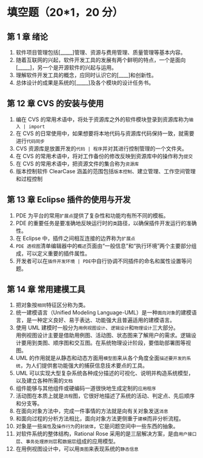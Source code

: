 # 填空题（20\*1，20 分）

## 第 1 章 绪论

1. 软件项目管理包括[_____]管理、资源与费用管理、质量管理等基本内容。
2. 随着互联网的兴起，软件开发工具的发展有两个鲜明的特点，一个是面向[_____]，另一个是开源软件的兴起与运用。
3. 理解软件开发工具的概念，应同时认识它的[____]和创新性。
4. 总体设计的成果是系统的[_____]及各个模块的设计任务书。

## 第 12 章 CVS 的安装与使用

1. 编在 CVS 的常用术语中，将处于资源库之外的软件模块登录到资源库称为`输入 | import`
2. 在 CVS 的日常使用中，如果想要将本地代码与资源库代码保持一致，就需要进行`代码同步`
3. CVS 资源库是放置开发的`代码 | 程序`并对其进行控制管理的一个文件夹。
4. 在 CVS 的常用术语中，将对工作备份的修改反映到资源库中的操作称为`提交`
5. 在 CVS 的常用术语中，把资源文件的集合称为`资源库`
6. 版本控制软件 ClearCase 涵盖的范围包括`版本控制`、建立管理、工作空间管理和过程控制

## 第 13 章 Eclipse 插件的使用与开发

1. PDE 为平台的常用`扩展点`提供了复杂性和功能均有所不同的模板。
2. PDE 的重要任务是要准确地反映运行时的`类`路径，以确保插件开发运行的准确性。
3. 在 Eclipse 中，插件之间相互连接的边界称为`扩展点`
4. `PDE 透视图`清单编辑器中的`概述`页面由“一般信息”和“执行环境”两个主要部分组成，可以定义重要的插件属性。
5. 开发者可以在`插件开发环境 | PDE`中自行协调不同插件的命名和属性设置等问题。

## 第 14 章 常用建模工具

1. 把对象按`相同`特征区分称为类。
2. 统一建模语言（Unified Modeling Language-UML）是一种`面向对象`的建模语言，是一种定义良好、易于表达、功能强大且普遍适用的建模语言。
3. 使用 UML 建模时一般分为`用例视图设计`、`逻辑设计`和`物理设计`三大部分。  
   用例视图设计主要是借助用例图、活动图、状态图来了解用户的需求。逻辑设计要用到类图、顺序图和交互图。在系统物理设计阶段，要借助部署图等视图。
4. UML 的作用就是从静态和动态方面用`模型图`来从各个角度全面`描述要开发的系统`，为人们提供套功能强大的捕获信息技术要点的工具。
5. UML 可以实现大型复杂系统各种成分描述的可视化、说明并构造系统模型，以及建立各种所需的`文档`
6. 组件能够与其他组件或硬编码一道很快地生成定制的`应用程序`
7. 活动图在本质上就是`流程`图，它很好地描述了系统的活动、判定点、先后顺序和分支等。
8. 在面向对象方法中，完成一件事情的方法就是向有关对象发送`消息`
9. 和面向过程的分析方法相比，面向对象方法更侧重于`建模`而非分析流程。
10. 对象是一些`属性`及`操作行为`的`封装体`，它是问题空间中一些东西的抽象。
11. 对软件系统的整体结构，Rational Rose 采用的是三层解决方案，是由`用户接口层`、`事务处理原则层`和`数据层`组成的应用模型。
12. 在用例视图设计中，可以用`类图`来表现系统的`静态信息`
